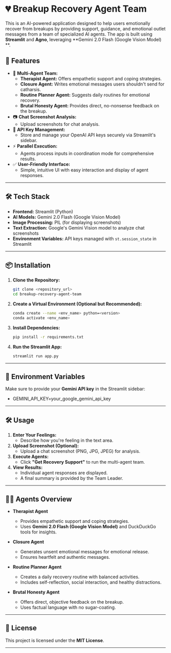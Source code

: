 
# 💔 Breakup Recovery Agent Team

This is an AI-powered application designed to help users emotionally recover from breakups by providing support, guidance, and emotional outlet messages from a team of specialized AI agents. The app is built using **Streamlit** and **Agno**, leveraging **Gemini 2.0 Flash (Google Vision Model)   **.

## 🚀 Features

- 🧠 **Multi-Agent Team:** 
    - **Therapist Agent:** Offers empathetic support and coping strategies.
    - **Closure Agent:** Writes emotional messages users shouldn't send for catharsis.
    - **Routine Planner Agent:** Suggests daily routines for emotional recovery.
    - **Brutal Honesty Agent:** Provides direct, no-nonsense feedback on the breakup.
- 📷 **Chat Screenshot Analysis:**
    - Upload screenshots for chat analysis.
- 🔑 **API Key Management:**
    - Store and manage your OpenAI API keys securely via Streamlit's sidebar.
- ⚡ **Parallel Execution:** 
    - Agents process inputs in coordination mode for comprehensive results.
- ✅ **User-Friendly Interface:** 
    - Simple, intuitive UI with easy interaction and display of agent responses.

---

## 🛠️ Tech Stack

- **Frontend:** Streamlit (Python)
- **AI Models:** Gemini 2.0 Flash (Google Vision Model)
- **Image Processing:** PIL (for displaying screenshots)
- **Text Extraction:** Google's Gemini Vision model to analyze chat screenshots
- **Environment Variables:** API keys managed with `st.session_state` in Streamlit

---

## 📦 Installation

1. **Clone the Repository:**
   ```bash
   git clone <repository_url>
   cd breakup-recovery-agent-team
   ```

2. **Create a Virtual Environment (Optional but Recommended):**
   ```bash
   conda create --name <env_name> python=<version>
   conda activate <env_name>
   ```

3. **Install Dependencies:**
   ```bash
   pip install -r requirements.txt
   ```

4. **Run the Streamlit App:**
   ```bash
   streamlit run app.py
   ```

---

## 🔑 Environment Variables

Make sure to provide your **Gemini API key** in the Streamlit sidebar:

- GEMINI_API_KEY=your_google_gemini_api_key

---

## 🛠️ Usage

1. **Enter Your Feelings:** 
    - Describe how you're feeling in the text area.
2. **Upload Screenshot (Optional):**
    - Upload a chat screenshot (PNG, JPG, JPEG) for analysis.
3. **Execute Agents:**
    - Click **"Get Recovery Support"** to run the multi-agent team.
4. **View Results:**
    - Individual agent responses are displayed.
    - A final summary is provided by the Team Leader.

---

## 🧑‍💻 Agents Overview

- **Therapist Agent**
    - Provides empathetic support and coping strategies.
    - Uses **Gemini 2.0 Flash (Google Vision Model)** and DuckDuckGo tools for insights.
  
- **Closure Agent**
    - Generates unsent emotional messages for emotional release.
    - Ensures heartfelt and authentic messages.

- **Routine Planner Agent**
    - Creates a daily recovery routine with balanced activities.
    - Includes self-reflection, social interaction, and healthy distractions.

- **Brutal Honesty Agent**
    - Offers direct, objective feedback on the breakup.
    - Uses factual language with no sugar-coating.

---


## 📄 License

This project is licensed under the **MIT License**.

---

